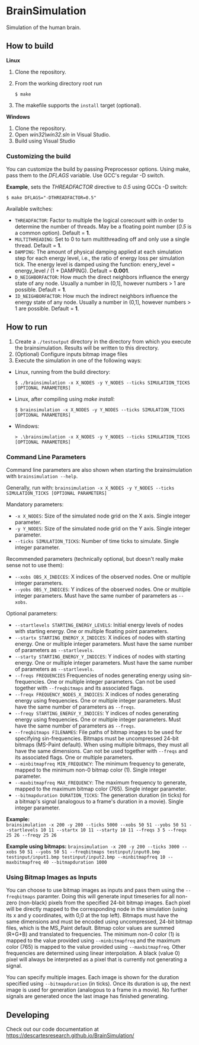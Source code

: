 # BrainSimulation

Simulation of the human brain.

## How to build

**Linux**
1. Clone the repository.
2. From the working directory root run

    `$ make`

3. The makefile supports the `install` target (optional).

**Windows**
1. Clone the repository.
2. Open *win32\win32.sln* in Visual Studio.
3. Build using Visual Studio

### Customizing the build

You can customize the build by passing Preprocessor options. Using make, pass them to the *DFLAGS* variable. Use GCC's regular -D switch.

**Example**, sets the *THREADFACTOR* directive to *0.5* using GCCs -D switch:

 `$ make DFLAGS="-DTHREADFACTOR=0.5"`

Available switches:
* `THREADFACTOR`: Factor to multiple the logical corecount with in order to determine the number of threads. May be a floating point number (*0.5* is a common option). Default = **1**.
* `MULTITHREADING`: Set to 0 to turn multithreading off and only use a single thread. Default = **1**.
* `DAMPING`: The amount of physical damping applied at each simulation step for each energy level, i.e., the ratio of energy loss per simulation tick. The energy level is damped using the function: enery_level = energy_level / (1 + DAMPING). Default = **0.001**.
* `D_NEIGHBORFACTOR`:  How much the direct neighbors influence the energy state of any node. Usually a number in (0,1], however numbers > 1 are possible. Default = **1**.
* `ID_NEIGHBORFACTOR`:  How much the indirect neighbors influence the energy state of any node. Usually a number in (0,1], however numbers > 1 are possible. Default = **1**.

## How to run

1. Create a `./testoutput` directory in the directory from which you execute the brainsimulation. Results will be written to this directory.
2. (Optional) Configure inputs bitmap image files
3. Execute the simulation in one of the following ways:
  * Linux, running from the build directory:

    `$ ./brainsimulation -x X_NODES -y Y_NODES --ticks SIMULATION_TICKS [OPTIONAL PARAMETERS]`
    
  * Linux, after compiling using *make install*:
    
    `$ brainsimulation -x X_NODES -y Y_NODES --ticks SIMULATION_TICKS [OPTIONAL PARAMETERS]`
    
  * Windows:

    `> .\brainsimulation -x X_NODES -y Y_NODES --ticks SIMULATION_TICKS [OPTIONAL PARAMETERS]`

### Command Line Parameters
Command line parameters are also shown when starting the brainsimulation with `brainsimulation --help`.

Generally, run with: `brainsimulation -x X_NODES -y Y_NODES --ticks SIMULATION_TICKS [OPTIONAL PARAMETERS]`

Mandatory parameters:
* `-x X_NODES`: Size of the simulated node grid on the X axis. Single integer parameter.
* `-y Y_NODES`: Size of the simulated node grid on the Y axis. Single integer parameter.
* `--ticks SIMULATION_TICKS`: Number of time ticks to simulate. Single integer parameter.

Recommended parameters (technically optional, but doesn't really make sense not to use them):
* `--xobs OBS_X_INDICES`: X indices of the observed nodes. One or multiple integer parameters.
* `--yobs OBS_Y_INDICES`: Y indices of the observed nodes. One or multiple integer parameters. Must have the same number of parameters as `--xobs`.

Optional parameters:
* `--startlevels STARTING_ENERGY_LEVELS`: Initial energy levels of nodes with starting energy. One or multiple floating point parameters.
* `--startx STARTING_ENERGY_X_INDICES`: X indices of nodes with starting energy. One or multiple integer parameters. Must have the same number of parameters as `--startlevels`.
* `--starty STARTING_ENERGY_Y_INDICES`: Y indices of nodes with starting energy. One or multiple integer parameters. Must have the same number of parameters as `--startlevels`.
* `--freqs FREQUENCIES` Frequencies of nodes generating energy using sin-frequencies. One or multiple integer parameters. Can not be used together with `--freqbitmaps` and its associated flags.
* `--freqx FREQUENCY_NODES_X_INDICES`: X indices of nodes generating energy using frequencies. One or multiple integer parameters. Must have the same number of parameters as `--freqs`.
* `--freqy STARTING_ENERGY_Y_INDICES`: Y indices of nodes generating energy using frequencies. One or multiple integer parameters. Must have the same number of parameters as `--freqs`.
* `--freqbitmaps FILENAMES`: File paths of bitmap images to be used for specifying sin-frequencies. Bitmaps must be uncompressed 24-bit bitmaps (MS-Paint default). When using multiple bitmaps, they must all have the same dimensions. Can not be used together with `--freqs` and its associated flags. One or multiple parameters.
* `--minbitmapfreq MIN_FREQUENCY`: The minimum frequency to generate, mapped to the minimum non-0 bitmap color (1). Single integer parameter.
* `--maxbitmapfreq MAX_FREQUENCY`: The maximum frequency to generate, mapped to the maximum bitmap color (765). Single integer parameter.
* `--bitmapduration DURATION_TICKS`: The generation duration (in ticks) for a bitmap's signal (analogous to a frame's duration in a movie). Single integer parameter.

**Example:**  
`brainsimulation -x 200 -y 200 --ticks 5000 --xobs 50 51 --yobs 50 51 --startlevels 10 11 --startx 10 11 --starty 10 11 --freqs 3 5 --freqx 25 26 --freqy 25 26`

**Example using bitmaps:**
`brainsimulation -x 200 -y 200 --ticks 3000 --xobs 50 51 --yobs 50 51 --freqbitmaps testinput/input0.bmp testinput/input1.bmp testinput/input2.bmp --minbitmapfreq 10 --maxbitmapfreq 40 --bitmapduration 1000`

### Using Bitmap Images as Inputs

You can choose to use bitmap images as inputs and pass them using the `--freqbitmaps` paramter. Doing this will generate input timeseries for all non-zero (non-black) pixels from the specified 24-bit bitmap images. Each pixel will be directly mapped to the corresponding node in the simulation (using its x and y coordinates, with 0,0 at the top left). Bitmaps must have the same dimensions and must be encoded using uncompressed, 24-bit bitmap files, which is the MS_Paint default. Bitmap color values are summed (R+G+B) and translated to frequencies. The minimum non-0 color (1) is mapped to the value provided using `--minbitmapfreq` and the maximum color (765) is mapped to the value provided using `--maxbitmapfreq`. Other frequencies are determined using linear interpolation. A black (value 0) pixel will always be interpreted as a pixel that is currently not generating a signal.

You can specify multiple images. Each image is shown for the duration specified using `--bitmapduration` (in ticks). Once its duration is up, the next image is used for generation (analogous to a frame in a movie). No further signals are generated once the last image has finished generating.

## Developing

Check out our code documentation at https://descartesresearch.github.io/BrainSimulation/

